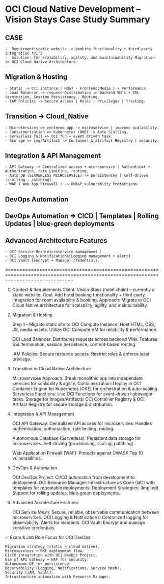 # OCI Cloud Native Development – Vision Stays Case Study Summary

## CASE

    -  Requirment:static website -> booking functionality + third-party integration API's
    -  Solution: for scalability, agility, and maintainability Migration to OCI Cloud Native Architecture.

## Migration & Hosting

    - Static -> OCI instance.( HOST - Frontend,Media ) + Performance.
    - Load Balancer -> request Distribution in backend VM's + SSL termination, Session Persistency , Routing.
    - IAM Policies -> Secure Access | Roles | Privileges | Tracking.

## Transition -> Cloud_Native

    - Microservices => centered app -> microservice | improve scalability.
    - Containerization => Kubernetes (OKE) -> Auto Scalling.
    - Serverless fn() => OCI fun + event driven task.
    - Storage => img/Artifact -> Container_&_atrifact Registry | security.

## Integration & API Management

    - API Gateway -> Centralized access + microservice | Authenticat + Authorization, rate Limiting, routing.
    - Auto DB (SERVERLESS MICROSERVICE) -> persistencey | self-driven (scalling , patching).
    - WAF ( Web App Firewall ) -> OWASP_vulnerablity Protections.

## DevOps Automation

## DevOps Automation => CICD | Templates | Rolling Updates | blue-green deployments

## Advanced Architecture Features

    - OCI Service Mesh(microservice management )
    - OCI Logging & Notifications(Logging management + alert)
    - OCI Vault (Encrypt + Manage) credentials.

====================================================================================================================================

1.  Context & Requirements
    Client: Vision Stays (hotel chain) – currently a static website.
    Goal: Add hotel booking functionality + third-party integration for room availability & booking.
    Approach: Migrate to OCI Cloud Native architecture for scalability, agility, and maintainability.

2.  Migration & Hosting

    Step 1 – Migrate static site to OCI Compute Instance:
    Host HTML, CSS, JS, media assets.
    Utilize OCI Compute VM for reliability & performance.

    OCI Load Balancer:
    Distributes requests across backend VMs.
    Features: SSL termination, session persistence, content-based routing.

    IAM Policies:
    Secure resource access.
    Restrict roles & enforce least privilege.

3.  Transition to Cloud Native Architecture

    Microservices Approach: Break monolithic app into independent services for scalability & agility.
    Containerization: Deploy in OCI Container Engine for Kubernetes (OKE) for orchestration & auto-scaling.
    Serverless Functions: Use OCI Functions for event-driven lightweight tasks.
    Storage for Images/Artifacts: OCI Container Registry & OCI Artifact Registry for secure storage & distribution.

4.  Integration & API Management

    OCI API Gateway:
    Centralized API access for microservices.
    Handles authentication, authorization, rate limiting, routing.

    Autonomous Database (Serverless):
    Persistent data storage for microservices.
    Self-driving (provisioning, scaling, patching).

    Web Application Firewall (WAF):
    Protects against OWASP Top 10 vulnerabilities.

5.  DevOps & Automation

    OCI DevOps Project: CI/CD automation from development to deployment.
    OCI Resource Manager: Infrastructure as Code (IaC) with templates for repeatable deployments.
    Deployment Strategies: (Implied) Support for rolling updates, blue-green deployments.

6.  Advanced Architecture Features

    OCI Service Mesh: Secure, reliable, observable communication between microservices.
    OCI Logging & Notifications: Centralized logging for observability. Alerts for incidents.
    OCI Vault: Encrypt and manage sensitive credentials.

✅ Exam & Job Role Focus for OCI DevOps:

    Migration strategy (static → cloud native).
    Microservices + OKE deployment flow.
    CI/CD integration with OCI DevOps Project.
    Use of API Gateway + WAF for security.
    Autonomous DB for persistence.
    Observability (Logging, Notifications, Service Mesh).
    Security (IAM, Vault).
    Infrastructure automation with Resource Manager.
